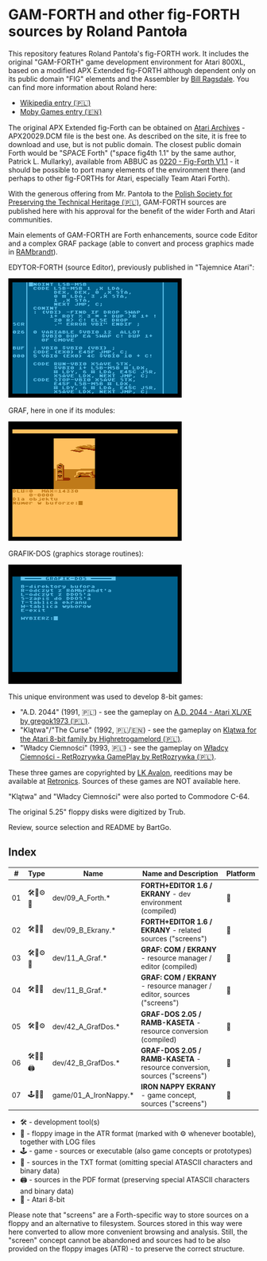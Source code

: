# GAM-FORTH and other fig-FORTH sources by Roland Pantoła

This repository features Roland Pantoła's fig-FORTH work. It includes the original "GAM-FORTH" game development environment for Atari 800XL, based on a modified APX Extended fig-FORTH although dependent only on its public domain "FIG" elements and the Assembler by [Bill Ragsdale](https://github.com/BillRagsdale). You can find more information about Roland here:
* [Wikipedia entry (🇵🇱)](https://pl.wikipedia.org/wiki/Roland_Panto%C5%82a)
* [Moby Games entry (🇪🇳)](https://www.mobygames.com/person/483332/roland-panto%C5%82a/)

The original APX Extended fig-Forth can be obtained on [Atari Archives](https://www.atariarchives.org/APX/showinfo.php?cat=20029) - APX20029.DCM file is the best one. As described on the site, it is free to download and use, but is not public domain.
The closest public domain Forth would be "S*P*A*C*E Forth" ("s*p*a*c*e fig4th 1.1" by the same author, Patrick L. Mullarky), available from ABBUC as [0220 - Fig-Forth V1.1](https://abbuc.de/download/abbuc_pd_005_0201-0250/#) - it should be possible to port many elements of the environment there (and perhaps to other fig-FORTHs for Atari, especially Team Atari Forth).

With the generous offering from Mr. Pantoła to the [Polish Society for Preserving the Technical Heritage (🇵🇱)](https://ptodt.org.pl/about/), GAM-FORTH sources are published here with his approval for the benefit of the wider Forth and Atari communities.

Main elements of GAM-FORTH are Forth enhancements, source code Editor and a complex GRAF package (able to convert and process graphics made in [RAMbrandt](https://github.com/savetz/RAMbrandt)). 

EDYTOR-FORTH (source Editor), previously published in "Tajemnice Atari":

![](dev/9a-edit-26.png)

GRAF, here in one if its modules:

![](dev/11a-graf.png)

GRAFIK-DOS (graphics storage routines):

![](dev/42a-grafdos.png)

This unique environment was used to develop 8-bit games: 
  - "A.D. 2044" (1991, 🇵🇱) - see the gameplay on [A.D. 2044 - Atari XL/XE by gregok1973 (🇵🇱)](https://www.youtube.com/watch?v=BUFI9YIeCvc). 
  - "Klątwa"/"The Curse" (1992, 🇵🇱/🇪🇳) - see the gameplay on [Klątwa for the Atari 8-bit family by Highretrogamelord (🇵🇱)](https://www.youtube.com/watch?v=ygqf9H5aB2k).
  - "Władcy Ciemności" (1993, 🇵🇱) - see the gameplay on [Władcy Ciemności - RetRozrywka GamePlay by RetRozrywka (🇵🇱)](https://www.youtube.com/watch?v=yMG_Y_y1VSs).

These three games are copyrighted by [LK Avalon](https://www.lkavalon.com/), reeditions may be available at [Retronics](https://retronics.eu/). Sources of these games are NOT available here.

"Klątwa" and "Władcy Ciemności" were also ported to Commodore C-64.

The original 5.25" floppy disks were digitized by Trub.

Review, source selection and README by BartGo.

## Index

| #  | Type  |  Name          | Name and Description                             | Platform    |
| -- |------ | ----------     | -----------                                      | ----------- |
| 01 |🛠️💾⚙️📝| dev/09_A_Forth.* | **FORTH+EDITOR 1.6 / EKRANY** - dev environment (compiled) | 🗻 |
| 02 |🛠️💾📝| dev/09_B_Ekrany.* | **FORTH+EDITOR 1.6 / EKRANY** - related sources ("screens") | 🗻 |
| 03 |🛠️💾⚙️📝| dev/11_A_Graf.* | **GRAF: COM / EKRANY** - resource manager / editor (compiled)     | 🗻 |
| 04 |🛠️💾📝| dev/11_B_Graf.* | **GRAF: COM / EKRANY** - resource manager / editor, sources ("screens")  | 🗻 | 
| 05 |🛠️💾⚙️ | dev/42_A_GrafDos.*   | **GRAF-DOS 2.05 / RAMB-KASETA** - resource conversion (compiled) | 🗻 |
| 06 |🛠️💾📝🖨️| dev/42_B_GrafDos.*   | **GRAF-DOS 2.05 / RAMB-KASETA** - resource conversion, sources ("screens")| 🗻 |
| 07 |🕹️💾📝| game/01_A_IronNappy.* | **IRON NAPPY EKRANY** - game concept, sources ("screens")   | 🗻 |

* 🛠️ - development tool(s)
* 💾 - floppy image in the ATR format (marked with ⚙️ whenever bootable), together with LOG files
* 🕹️ - game - sources or executable (also game concepts or prototypes)
* 📝 - sources in the TXT format (omitting special ATASCII characters and binary data)
* 🖨️ - sources in the PDF format (preserving special ATASCII characters and binary data)
* 🗻 - Atari 8-bit

Please note that "screens" are a Forth-specific way to store sources on a floppy and an alternative to filesystem. Sources stored in this way were here converted to allow more convenient browsing and analysis. Still, the "screen" concept cannot be abandoned and sources had to be also provided on the floppy images (ATR) - to preserve the correct structure.

<!--


* ✅ - available
* 🔜 - upcoming
* 📚 - game - resources (e.g. text, graphics)
* 🌈 - Commodore C-64 -->


